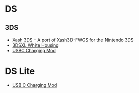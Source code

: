 # DS

## 3DS
- [Xash 3DS](https://github.com/masterfeizz/Xash3DS) - A port of Xash3D-FWGS for the Nintendo 3DS
- [3DSXL White Housing](https://www.esourceparts.ca/nintendo-3ds-xl-ll-white-replacement-full-shell-housing-white-3ds-xl-shell.html)
- [USBC Charging Mod](https://www.reddit.com/r/3dshacks/comments/bvc7d6/i_modded_my_n3ds_xl_to_add_a_usb_typec_charging/)

# DS Lite
- [USB C Charging Mod](https://www.reddit.com/r/NDSHacks/comments/fpfihn/ds_lite_usbc_mod/)

